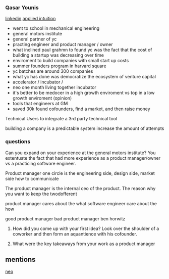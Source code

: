 ### Qasar Younis

[linkedin](https://www.linkedin.com/in/qasar/)
[applied intuition](https://www.appliedintuition.com)

- went to school in mechanical engineering
- general motors institute
- general partner of yc
- practing engineer and product manager / owner
- what inclined paul grahmn to found yc was the fact that the cost of building a startup was decreasing over time
- enviroment to build companies with small start up costs
- summer founders program in harvard square
- yc batches are around 300 companies
- what yc has done was democratize the ecosystem of venture capital
- accelerator / incubator / 
- neo one month living together incubator
- it's better to be medocer in a high growth enviroment vs top in a low growth enviroment (opinion)
- tools that engineers at GM 
- saved 30k found cofounders, find a market, and then raise money

Technical Users to integrate a 3rd party technical tool

building a company is a predictable system
increase the amount of attempts 



### questions

Can you expand on your experience at the general motors institute?
You extentuate the fact that had more experience as a product manager/owner vs a practicing software engineer.

Product manager
one circle is the engineering side, design side, market side 
how to communicate 

The product manager is the internal ceo of the product.
The reason why you want to keep the twodofferent 

product manager cares about the what
software engineer care about the how

good product manager bad product manager ben horwitz

1. How did you come up with your first idea?
Look over the shoulder of a coworker and then form an aquantience with his cofounder.

2. What were the key takeaways from your work as a product manager

## mentions
[neo](https://neo.com)
